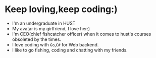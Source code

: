 # Keep loving,keep coding:)
- I'm an undergraduate in HUST 
- My avatar is my girlfriend, I love her:)  
- I'm CEO(chief fishcatcher officer) when it comes to hust's courses obsoleted by the times.
- I love coding with `Go`,`C#` for Web backend.
- I like to go fishing, coding and chatting with my friends. 
